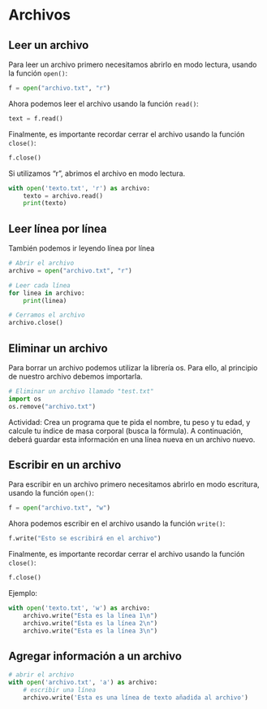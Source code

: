 # Archivos

## Leer un archivo

Para leer un archivo primero necesitamos abrirlo en modo lectura, usando la función `open()`:

```python
f = open("archivo.txt", "r")
```

Ahora podemos leer el archivo usando la función `read()`:

```python
text = f.read()
```

Finalmente, es importante recordar cerrar el archivo usando la función `close()`:

```python
f.close()
```

Si utilizamos “r”, abrimos el archivo en modo lectura.

```python
with open('texto.txt', 'r') as archivo:
    texto = archivo.read()
    print(texto)
```

## Leer línea por línea

También podemos ir leyendo línea por línea

```python
# Abrir el archivo
archivo = open("archivo.txt", "r")

# Leer cada línea
for linea in archivo:
    print(linea)

# Cerramos el archivo
archivo.close()
```

## Eliminar un archivo

Para borrar un archivo podemos utilizar la librería os. Para ello, al principio de nuestro archivo debemos importarla.

```python
# Eliminar un archivo llamado "test.txt"
import os
os.remove("archivo.txt")
```

Actividad: Crea un programa que te pida el nombre, tu peso y tu edad, y calcule tu índice de masa corporal (busca la fórmula). A continuación, deberá guardar esta información en una línea nueva en un archivo nuevo.

## Escribir en un archivo

Para escribir en un archivo primero necesitamos abrirlo en modo escritura, usando la función `open()`:

```python
f = open("archivo.txt", "w")
```

Ahora podemos escribir en el archivo usando la función `write()`:

```python
f.write("Esto se escribirá en el archivo")
```

Finalmente, es importante recordar cerrar el archivo usando la función `close()`:

```python
f.close()
```

Ejemplo:

```python
with open('texto.txt', 'w') as archivo:
    archivo.write("Esta es la línea 1\n")
    archivo.write("Esta es la línea 2\n")
    archivo.write("Esta es la línea 3\n")
```

## Agregar información a un archivo

```python
# abrir el archivo
with open('archivo.txt', 'a') as archivo:
    # escribir una línea
    archivo.write('Esta es una línea de texto añadida al archivo')
```